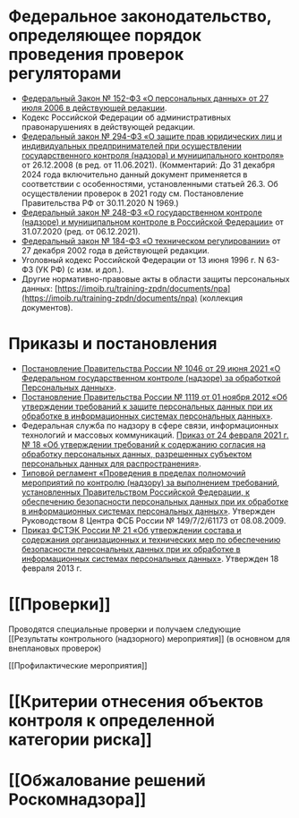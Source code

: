 # Федеральное законодательство, определяющее порядок проведения проверок регуляторами

- [Федеральный Закон № 152-ФЗ «О персональных данных» от 27 июля 2006 в действующей редакции](https://www.consultant.ru/document/cons_doc_LAW_61801/).
- Кодекс Российской Федерации об административных правонарушениях в действующей редакции.
- [Федеральный закон № 294-ФЗ «О защите прав юридических лиц и индивидуальных предпринимателей при осуществлении государственного контроля (надзора) и муниципального контроля»]((https://www.consultant.ru/document/cons_doc_LAW_83079/)) от 26.12.2008 (в ред. от 11.06.2021). (Комментарий: До 31 декабря 2024 года включительно данный документ применяется в соответствии с особенностями, установленными статьей 26.3. Об осуществлении проверок в 2021 году см. Постановление Правительства РФ от 30.11.2020 N 1969.) 
- [Федеральный закон № 248-ФЗ «О государственном контроле (надзоре) и муниципальном контроле в Российской Федерации»](https://www.consultant.ru/document/cons_doc_LAW_358750/) от 31.07.2020 (ред. от 06.12.2021).
- [Федеральный закон № 184-ФЗ «О техническом регулировании»](https://www.consultant.ru/document/cons_doc_LAW_40241/) от 27 декабря 2002 года в действующей редакции.
- Уголовный кодекс Российской Федерации от 13 июня 1996 г. N 63-ФЗ (УК РФ) (с изм. и доп.).
- Другие нормативно-правовые акты в области защиты персональных данных: [https://imoib.ru/training-zpdn/documents/npa](https://imoib.ru/training-zpdn/documents/npa) (коллекция документов).
# Приказы и постановления

- [Постановление Правительства России № 1046 от 29 июня 2021 «О Федеральном государственном контроле (надзоре) за обработкой Персональных данных»](http://publication.pravo.gov.ru/Document/View/0001202106300055).
- [Постановление Правительства России № 1119 от 01 ноября 2012 «Об утверждении требований к защите персональных данных при их обработке в информационных системах персональных данных»](https://base.garant.ru/70252506/).
- Федеральная служба по надзору в сфере связи, информационных технологий и массовых коммуникаций. [Приказ от 24 февраля 2021 г. № 18 «Об утверждении требований к содержанию согласия на обработку персональных данных, разрешенных субъектом персональных данных для распространения»](https://54.rkn.gov.ru/protection/acts/p35934/).
- [Типовой регламент «Проведения в пределах полномочий мероприятий по контролю (надзору) за выполнением требований, установленных Правительством Российской Федерации, к обеспечению безопасности персональных данных при их обработке в информационных системах персональных данных»](https://rulaws.ru/acts/Tipovoy-reglament-provedeniya-v-predelah-polnomochiy-meropriyatiy-po-kontrolyu/). Утвержден Руководством 8 Центра ФСБ России № 149/7/2/6­1173 от 08.08.2009.
- [Приказ ФСТЭК России № 21 «Об утверждении состава и содержания организационных и технических мер по обеспечению безопасности персональных данных при их обработке в информационных системах персональных данных»](https://fstec.ru/dokumenty/vse-dokumenty/prikazy/prikaz-fstek-rossii-ot-18-fevralya-2013-g-n-21). Утвержден 18 февраля 2013 г.

# [[Проверки]]

Проводятся специальные проверки и получаем следующие [[Результаты контрольного (надзорного) мероприятия]] (в основном для внеплановых проверок)

[[Профилактические мероприятия]]

# [[Критерии отнесения объектов контроля к определенной категории риска]]

# [[Обжалование решений Роскомнадзора]]




